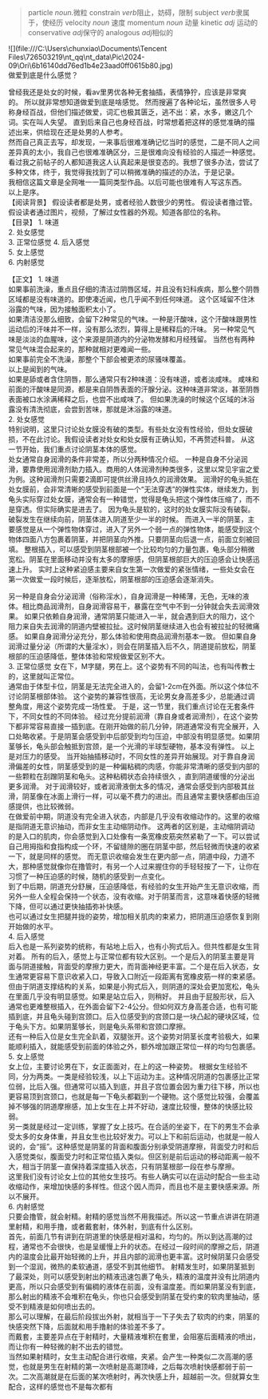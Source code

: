 >particle *noun*.微粒
>constrain *verb*阻止，妨碍，限制
>subject *verb*隶属于，使经历
>velocity *noun* 速度
>momentum *noun* 动量
>kinetic *adj* 运动的
>conservative *adj*保守的
>analogous *adj*相似的
>

![](file:///C:\Users\chunxiao\Documents\Tencent Files\726503219\nt_qq\nt_data\Pic\2024-09\Ori\6b16140dd76ed1b4e23aad0ff0615b80.jpg)  
做爱到底是什么感觉？  
  
曾经我还是处女的时候，看av里男优各种无套抽插，表情狰狞，应该是非常爽的。 所以就非常想知道做爱到底是啥感觉。 然而搜遍了各种论坛，虽然很多人号称身经百战，但他们描述做爱，词汇也极其匮乏，逃不出：紧，水多，嫩这几个词。实在叫人失望。 直到后来自己也身经百战，时常想着把这样的感觉准确的描述出来，供给现在还是处男的人参考。  
然而自己真正去写，却发现，一来事后很难准确记忆当时的感觉，二是不同人之间差异真的太小，我自己也很难准确区分，三是很难向没有经验的人描述一种感觉。看过我之前帖子的人都知道我这人认真起来是很变态的。我想了很多办法，尝试了多种文体，终于，我觉得我找到了可以稍微准确的描述的办法，于是记录。  
我相信这篇文章是全网唯一一篇同类型作品。以后可能也很难有人写这东西。  
以上是序。  
【阅读背景】 假设读者都是处男，或者经验人数很少的男性。 假设读者撸过管。 假设读者通过图片，视频，了解过女性器的外观。知道各部位的名称。  
【目录】 1. 味道  
2. 处女感觉  
3. 正常位感觉 4. 后入感觉  
5. 女上感觉  
6. 内射感觉  
  
【正文】 1. 味道  
如果事前洗澡，重点且仔细的清洁过阴唇区域，并且没有妇科疾病，那么整个阴唇区域都是没有味道的。即使凑近闻，也几乎闻不到任何味道。 这个区域留不住沐浴露的气味，因为接触面积太小了。  
如果清洁没那么细致，会留下2种常见的气味。一种是汗酸味，这个汗酸味跟男性运动后的汗味并不一样，没有那么浓烈，算得上是稀释后的汗味。 另一种常见气味是淡淡的血腥味，这个来源是阴道内的分泌物发酵和月经残留。 当然也有两种常见气味混合起来的，那种就相对更难闻一些。  
如果事前完全不洗澡，那整个下部会被更浓的尿骚味覆盖。  
以上是闻到的气味。  
如果是舔或者含住阴唇，那么通常只有2种味道：没有味道，或者淡咸味。 咸味和前面的汗酸味是同源，都是来自阴唇表面的汗腺分泌。这种味道非常淡，甚至阴唇表面被口水涂满稀释之后，也尝不出咸味了。 但如果洗澡的时候这个区域的沐浴露没有清洗彻底，会尝到苦味，那就是沐浴露的味道。  
2. 处女感觉  
特别说明，这里只讨论处女膜没有破的类型。有些处女没有性经验，但处女膜破损，不在此讨论。我假设读者对处女和处女膜有正确认知，不再赘述科普。 从这一节开始，我们重点讨论阴茎本体的感觉。  
处女通常自身润滑的条件非常差，所以分两种情况介绍。 一种是自身不分泌润滑，要靠使用润滑剂助力插入。商用的人体润滑剂种类很多，这里以常见宇宙之爱为例。这种润滑剂只需要2滴即可提供丝滑且持久的润滑效果。 润滑好的龟头抵在处女膜前，会非常清晰的感受到前面是一个“无法穿透”的弹性实体，继续发力，到龟头实际穿过处女膜，通常会有一种错觉，觉得是龟头把这个弹性体压缩了，而不是穿透。但实际确实是进去了。 因为龟头是软的，这时的处女膜实际没有破裂。破裂发生在继续向前，阴茎体进入阴道至少一半的时候。 而进入一半的阴茎，主要感觉是从一个弹性物体穿过，进入了另外一个弱一点的弹性物体，能感受到这个物体四面八方包裹着阴茎，并把阴茎向外推。只要阴茎向后退一点，前面立刻被回填。 整根插入，可以感受到阴茎根部被一个比较均匀的力量包裹，龟头部分稍微宽松。阴茎在里面移动并没有太多的摩擦感，但阴茎根部巨大的压迫感会让快感迅速上升。 实时上这种紧迫感主要来自女生第一次做爱的紧张情绪，一些处女会在第一次做爱一段时候后，逐渐放松，阴茎根部的压迫感会逐渐消失。  
  
另一种是自身会分泌润滑（俗称淫水），自身润滑是一种稀薄，无色，无味的液体。相比商品润滑剂，自身润滑容易干，暴露在空气中不到一分钟就会失去润滑效果。 如果只依赖自身润滑，通常阴茎只能进入一半，就会遇到巨大的阻力，这个阻力来自失去润滑的阴道内壁被拉扯。这时候阴茎继续进入也会有被拉扯的轻微痛感。 如果自身润滑分泌充分，那么体验和使用商品润滑剂基本一致。 但如果自身润滑过量分泌（所谓的大量淫水），则会在阴茎插入后不久，阴道提前放松，阴茎根部的压迫感降低，整体体验和常规做爱区别不大。  
3. 正常位感觉 女在下，M字腿，男在上。这个姿势有不同的叫法，也有叫传教士的，这里就叫正常位。  
通常由于体型卡位，阴茎是无法完全进入的，会留1-2cm在外面。所以这个体位不讨论阴茎根部体验。 这个姿势的兼容性很高，无论男女身高差多少，总能通过调整角度，用这个姿势完成一场性爱。 于是，这一节里，我们重点讨论在无套条件下，不同女性的不同体验。 经过充分提前润滑（靠自身或者润滑剂），在这个姿势下都非常容易直接一插到底。在刚开始做的前几分钟，阴道通常没有完全展开，入口处略收紧。于是阴茎会感受到中后部受到均匀压迫，中部没有明显感觉。如果阴茎够长，龟头部会触抵到宫颈，是一个光滑的半球型硬物，基本没有弹性。 以上是对压力的感受。 当开始抽插移动时，不同女性的差异开始展现。对于靠自身润滑偏差的女性，阴茎感受到的是一种偏粘稠的肉感，你能非常清晰的感受到内部的一些颗粒在刮蹭阴茎和龟头。这种粘稠状态会持续很久 ，直到阴道缓慢的分泌出更多润滑。 对于润滑较好，或者润滑液倒太多的情况，通常会感受到内部极其丝滑，阴茎像在冰面上滑行一样，可以毫不费力的进出。而且通常主要快感都由压迫感提供，也比较微弱。  
在做爱前中期，阴道没有完全进入状态，内部是几乎没有收缩动作的。这里的收缩是指阴道无意识抽动，而非女生主动缩阴动作。 这两者的区别是，主动缩阴调动的是入口的肌肉，你会感觉到入口处像有一条宽橡皮筋突然紧勒了一下。可以尝试自己用拇指和食指构成一个环，不留缝隙的圈在阴茎中部，然后轻微而快速的收紧一下，就是同样的感觉。 而无意识收缩会发生在更内部一点，阴道中段，力道不大，那种感觉就像你在撸管时，有另一个人过来握住你的手轻轻按了一下，让你在习惯了一种压迫感的时候，随机的感受到一点变化。  
到了中后期，阴道充分舒展，压迫感降低，有经验的女生开始产生无意识收缩，而另外一些人全程会保持一个状态，没有收缩。对于阴茎而言，这意味着快感的轻微下降，但可以通过更快抽插弥补快感。  
也可以通过女生把腿并拢的姿势，增加相关肌肉的束紧力，把阴道压迫感恢复到刚开始做的水平。  
4. 后入感觉  
后入也是一系列姿势的统称，有站地上后入，也有小狗式后入。但共性都是女生背对着。 所有的后入，感觉上与正常位都有较大区别。一个是后入的阴茎主要是背面与阴道接触，背面受的摩擦力更大，而背面神经更丰富。二个是在后入状态，女生通常更容易下意识收紧入口，导致入口附近一段距离有宽橡皮筋一样的束紧感。 但由于阴道支撑结构的关系，如果是小狗式后入，则阴道的深处会更加宽松，龟头在里面几乎没有明显感觉。如果是站立后入，则稍好。 并且由于屁股形状，后入通常也更难整根插入，在外面会留下2-4公分。但如何双方身高差合适，也有可能插到底，并且龟头碰到宫颈口。后入位感受到的宫颈口是一块凸起的硬块区域，位于龟头下方。如果阴茎够长，则是龟头系带和宫颈口摩擦。  
还有一种后入位是女生完全趴着，双腿张开。这个姿势对阴茎长度考验极大，如果能顺利插入，就能感受到前面的体验之外，额外增加跟正常位一样的均匀包裹感。  
5. 女上感觉  
女上位，主要讨论男在下，女正面面对，在上的这一种姿势。 根据女生经验不同，分为两类。一类是经验较浅，以上下运动为主。这种情况阴道的包裹感比正常位弱，比后入强。但通常可以插入到底，并且子宫位置会因为重力往下移，所以也更容易顶到宫颈口，也就是每一下龟头都戳到一个硬物。这个感觉比较强，会覆盖掉不够强的阴道摩擦感，加上女生在上并不好动，速度比较慢，整体的快感比较弱。  
另一类就是经过一定训练，掌握了女上技巧。在合适的坐姿下，在下的男生不会承受太多的女身体重，并且女生也比较好发力。可以上下和前后运动，也就是一般人说的，会“摇”。这种感觉是阴茎的背面和腹面分别承受阴道摩擦，背面受力时和后入感觉类似，腹面受力时和正常位插入类似。但区别是前后运动的移动距离一般不大，相当于阴茎一直保持着深度插入状态，只有阴茎根部一段在参与摩擦。  
这里我们没有讨论女上位的其他女生技巧。有些人确实可以在运动时配合一些主动收缩动作，来增加快感的多样性。但这个因人而异，而且也不是主要快感来源。所以不展开。  
6. 内射感觉  
只要会撸管，就会射精。射精的感觉当然不用我描述。所以这一节重点讲讲在阴道里射精，和用手撸，或者戴套射，体外射，到底有什么区别。  
首先，前面几节有讲到在阴道里的快感是相对温和，均匀的。所以到达高潮的过程，通常也不会很快，也是呈缓慢上升的状态。在经过一段时间的摩擦之后，阴道内的温度会比最开始轻微的上升，并且内部的润滑也更丰富。这时候阴茎只会感受到一个湿润，微热的柔软通道，感受不到其他细节。 射精发生时，如果阴茎抵到了最深处，则可以感受到射出的精液迅速包裹了龟头，精液的温度并没有比阴道内更高，所以只会感受到有偏稠的液体在前面，没有温度差。而如果阴茎没有到底，那么射出的精液不会堆积在龟头，你也只会感受到阴茎在受约束的软肉里抽动，感受不到精液是如何喷出去的。  
那么可以理解，在最后阶段拔出外射，就相当于一下子失去了软肉的约束，阴茎的快感突然下降，后面就和用手撸射的体验差不多了。  
而戴套，主要差异点在于射精时，大量精液堆积在套里，会阻塞后面精液的喷出，而让你有一种轻微的射不出去的错觉。  
当然如果射精时，女生主动配合进行收缩，夹紧。会产生一种类似二次高潮的感觉，也就是男生在射精的第一次喷射是高潮顶峰，之后每次喷射快感都弱于前一次。二次高潮就是在后面的某次喷射时，再次快感上升，超越前一次。但就算女生配合，这样的感觉也不是每次都有